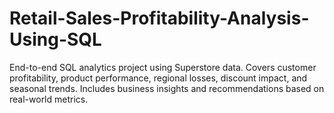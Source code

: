 # Retail-Sales-Profitability-Analysis-Using-SQL
End-to-end SQL analytics project using Superstore data. Covers customer profitability, product performance, regional losses, discount impact, and seasonal trends. Includes business insights and recommendations based on real-world metrics.
